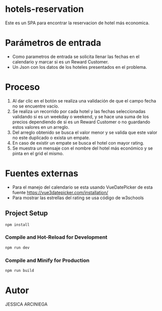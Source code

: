 # hotels-reservation

Este es un SPA para encontrar la reservacion de hotel más economica.

# Parámetros de entrada
- Como parametros de entrada se solicita llenar las fechas en el calendario y marcar si es un Reward Customer.
- Un Json con los datos de los hoteles presentados en el problema.

# Proceso
1. Al dar clic en el botón se realiza una validación de que el campo fecha no se encuentre vacío.
2. Se realiza un recorrido por cada hotel y las fechas seleccionadas validando si es un weekday o weekend, y se hace una suma de los precios dependiendo de si es un Reward Customer o no guardando estos valores en un arreglo.
3. Del arreglo obtenido se busca el valor menor y se valida que este valor no este duplicado o exista un empate.
4. En caso de existir un empate se busca el hotel con mayor rating.
5. Se muestra un mensaje con el nombre del hotel más económico y se pinta en el grid el mismo.

# Fuentes externas

- Para el manejo del calendario se esta usando VueDatePicker de esta fuente https://vue3datepicker.com/installation/
- Para mostrar las estrellas del rating se usa código de w3schools

## Project Setup

```sh
npm install
```

### Compile and Hot-Reload for Development

```sh
npm run dev
```

### Compile and Minify for Production

```sh
npm run build
```

# Autor
JESSICA ARCINIEGA